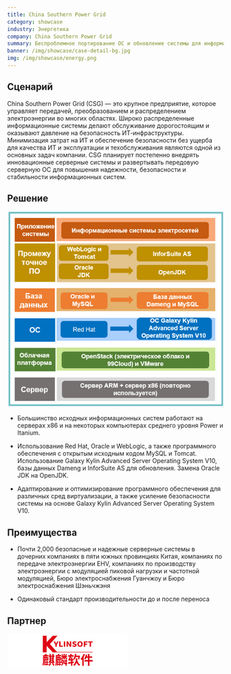 ```yaml
---
title: China Southern Power Grid
category: showcase
industry: Энергетика
company: China Southern Power Grid
summary: Беспроблемное портирование ОС и обновление системы для информационных систем
banner: /img/showcase/case-detail-bg.jpg
img: /img/showcase/energy.png
---
```


## **Сценарий**

China Southern Power Grid (CSG) — это крупное предприятие, которое управляет передачей, преобразованием и распределением электроэнергии во многих областях. Широко распределенные информационные системы делают обслуживание дорогостоящим и оказывают давление на безопасность ИТ-инфраструктуры. Минимизация затрат на ИТ и обеспечение безопасности без ущерба для качества ИТ и эксплуатации и техобслуживания являются одной из основных задач компании. CSG планирует постепенно внедрять инновационные серверные системы и развертывать передовую серверную ОС для повышения надежности, безопасности и стабильности информационных систем.

## **Решение**

<div class="case-img"><img src="./e2.png"/></div>

- Большинство исходных информационных систем работают на серверах x86 и на некоторых компьютерах среднего уровня Power и Itanium.

- Использование Red Hat, Oracle и WebLogic, а также программного обеспечения с открытым исходным кодом MySQL и Tomcat. Использование Galaxy Kylin Advanced Server Operating System V10, базы данных Dameng и InforSuite AS для обновления. Замена Oracle JDK на OpenJDK.

- Адаптирование и оптимизирование программного обеспечения для различных сред виртуализации, а также усиление безопасности системы на основе Galaxy Kylin Advanced Server Operating System V10.

## **Преимущества**

- Почти 2,000 безопасные и надежные серверные системы в дочерних компаниях в пяти южных провинциях Китая, компаниях по передаче электроэнергии EHV, компаниях по производству электроэнергии с модуляцией пиковой нагрузки и частотной модуляцией, Бюро электроснабжения Гуанчжоу и Бюро электроснабжения Шэньчжэня

- Одинаковый стандарт производительности до и после переноса

## **Партнер**

<img src="./qiling.png"/>
